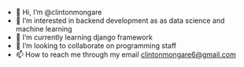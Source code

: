 - 👋 Hi, I’m @clintonmongare
- 👀 I’m interested in backend development as as data science and machine learning
- 🌱 I’m currently learning django framework 
- 💞️ I’m looking to collaborate on programming staff
- 📫 How to reach me  through my email clintonmongare6@gmail.com

<!---
clintonmongare/clintonmongare is a ✨ special ✨ repository because its `README.md` (this file) appears on your GitHub profile.
You can click the Preview link to take a look at your changes.
--->
